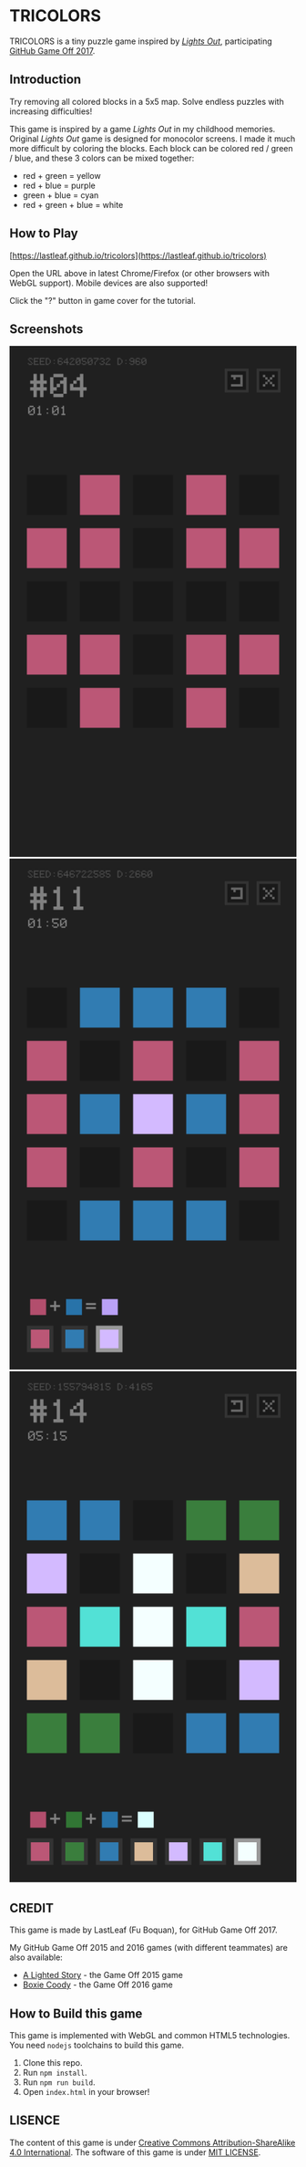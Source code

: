 # TRICOLORS

TRICOLORS is a tiny puzzle game inspired by [*Lights Out*](https://en.wikipedia.org/wiki/Lights_Out_(game)), participating [GitHub Game Off 2017](https://itch.io/jam/game-off-2017).

## Introduction

Try removing all colored blocks in a 5x5 map. Solve endless puzzles with increasing difficulties!

This game is inspired by a game *Lights Out* in my childhood memories. Original *Lights Out* game is designed for monocolor screens. I made it much more difficult by coloring the blocks. Each block can be colored red / green / blue, and these 3 colors can be mixed together:

* red + green = yellow
* red + blue = purple
* green + blue = cyan
* red + green + blue = white

## How to Play

[https://lastleaf.github.io/tricolors](https://lastleaf.github.io/tricolors)

Open the URL above in latest Chrome/Firefox (or other browsers with WebGL support). Mobile devices are also supported!

Click the "?" button in game cover for the tutorial.

## Screenshots

![f](screenshots/1.png)
![f](screenshots/2.png)
![f](screenshots/3.png)

## CREDIT

This game is made by LastLeaf (Fu Boquan), for GitHub Game Off 2017.

My GitHub Game Off 2015 and 2016 games (with different teammates) are also available:

* [A Lighted Story](http://mistymiracle.github.io/a-lighted-story/) - the Game Off 2015 game
* [Boxie Coody](http://lastflower.github.io/game-off-2016) - the Game Off 2016 game

## How to Build this game

This game is implemented with WebGL and common HTML5 technologies. You need `nodejs` toolchains to build this game.

1. Clone this repo.
1. Run `npm install`.
1. Run `npm run build`.
1. Open `index.html` in your browser!

## LISENCE

The content of this game is under [Creative Commons Attribution-ShareAlike 4.0 International](https://creativecommons.org/licenses/by-sa/4.0/). The software of this game is under [MIT LICENSE](https://opensource.org/licenses/mit-license.html).
